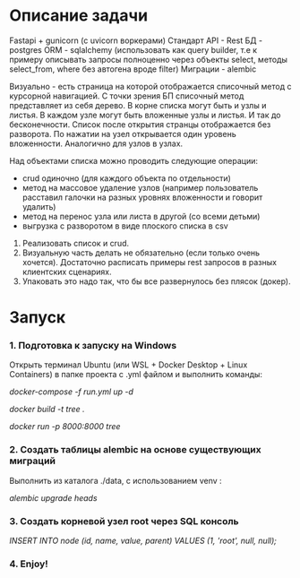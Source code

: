 # Описание задачи

Fastapi + gunicorn (с uvicorn воркерами)
Стандарт API - Rest
БД - postgres
ORM - sqlalchemy (использовать как query builder, т.е к примеру описывать запросы полноценно через объекты select, методы select_from, where без автогена вроде filter)
Миграции - alembic

Визуально - есть страница на которой отображается списочный метод с курсорной навигацией.
С точки зрения БП списочный метод представляет из себя дерево.
В корне списка могут быть и узлы и листья.
В каждом узле могут быть вложенные узлы и листья. И так до бесконечности.
Список после открытия странцы отображается без разворота. 
По нажатии на узел открывается один уровень вложенности. 
Аналогично для узлов в узлах.

Над объектами списка можно проводить следующие операции:
- crud одиночно (для каждого объекта по отдельности)
- метод на массовое удаление узлов (например пользователь расставил галочки на разных уровнях вложенности и говорит удалить)
- метод на перенос узла или листа в другой (со всеми детьми)
- выгрузка с разворотом в виде плоского списка в csv

1) Реализовать список и crud.
2) Визуальную часть делать не обязательно (если только очень хочется).
Достаточно расписать примеры rest запросов в разных клиентских сценариях.
3) Упаковать это надо так, что бы все развернулось без плясок (докер).


# Запуск
### 1. Подготовка к запуску на Windows

Открыть терминал Ubuntu (или WSL + Docker Desktop + Linux Containers) 
в папке проекта с .yml файлом и выполнить команды:

*docker-compose -f run.yml up -d*

*docker build -t tree .*

*docker run -p 8000:8000 tree*

### 2. Создать таблицы alembic на основе существующих миграций

Выполнить из каталога ./data, с использованием venv :

*alembic upgrade heads*

### 3. Создать корневой узел root через SQL консоль

*INSERT INTO node (id, name, value, parent) VALUES (1, 'root', null, null);*

### 4. Enjoy!
